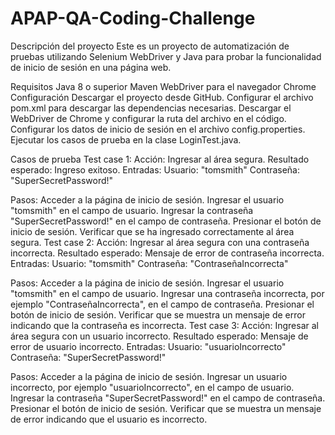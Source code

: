 # APAP-QA-Coding-Challenge
Descripción del proyecto
Este es un proyecto de automatización de pruebas utilizando Selenium WebDriver y Java para probar la funcionalidad de inicio de sesión en una página web.

Requisitos
Java 8 o superior
Maven
WebDriver para el navegador Chrome
Configuración
Descargar el proyecto desde GitHub.
Configurar el archivo pom.xml para descargar las dependencias necesarias.
Descargar el WebDriver de Chrome y configurar la ruta del archivo en el código.
Configurar los datos de inicio de sesión en el archivo config.properties.
Ejecutar los casos de prueba en la clase LoginTest.java.

Casos de prueba
Test case 1:
Acción: Ingresar al área segura.
Resultado esperado: Ingreso exitoso.
Entradas: Usuario: "tomsmith" Contraseña: "SuperSecretPassword!"

Pasos:
Acceder a la página de inicio de sesión.
Ingresar el usuario "tomsmith" en el campo de usuario.
Ingresar la contraseña "SuperSecretPassword!" en el campo de contraseña.
Presionar el botón de inicio de sesión.
Verificar que se ha ingresado correctamente al área segura.
Test case 2:
Acción: Ingresar al área segura con una contraseña incorrecta.
Resultado esperado: Mensaje de error de contraseña incorrecta.
Entradas: Usuario: "tomsmith" Contraseña: "ContraseñaIncorrecta"

Pasos:
Acceder a la página de inicio de sesión.
Ingresar el usuario "tomsmith" en el campo de usuario.
Ingresar una contraseña incorrecta, por ejemplo "ContraseñaIncorrecta", en el campo de contraseña.
Presionar el botón de inicio de sesión.
Verificar que se muestra un mensaje de error indicando que la contraseña es incorrecta.
Test case 3:
Acción: Ingresar al área segura con un usuario incorrecto.
Resultado esperado: Mensaje de error de usuario incorrecto.
Entradas: Usuario: "usuarioIncorrecto" Contraseña: "SuperSecretPassword!"

Pasos:
Acceder a la página de inicio de sesión.
Ingresar un usuario incorrecto, por ejemplo "usuarioIncorrecto", en el campo de usuario.
Ingresar la contraseña "SuperSecretPassword!" en el campo de contraseña.
Presionar el botón de inicio de sesión.
Verificar que se muestra un mensaje de error indicando que el usuario es incorrecto.
